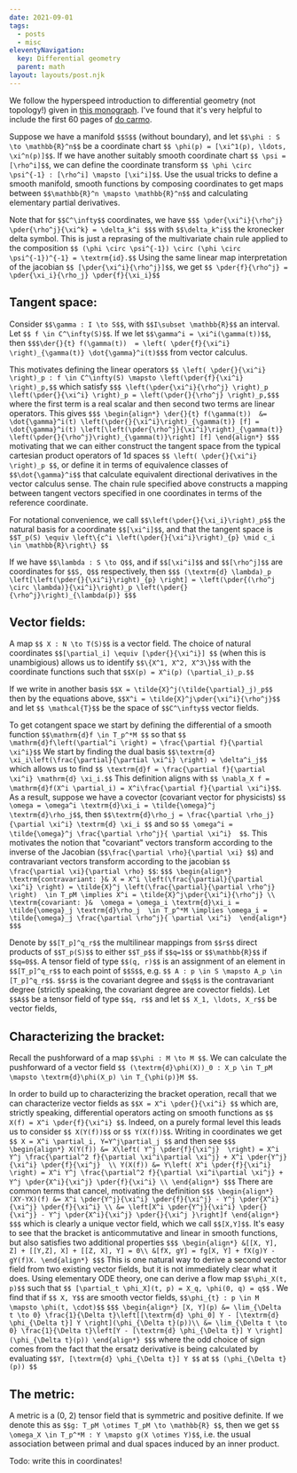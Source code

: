 ```yaml
---
date: 2021-09-01
tags:
  - posts
  - misc
eleventyNavigation:
  key: Differential geometry
  parent: math
layout: layouts/post.njk
---
```


We follow the hyperspeed introduction to differential geometry (not topology!) given in [this monograph](https://bookstore.ams.org/mmono-191).
I've found that it's very helpful to include the first 60 pages of [do carmo](https://medusa.teodesian.net/docs/mathematics/Riemannian%20Geometry%20-%20M.%20doCarmo%20(1993)%20WW.pdf).

Suppose we have a manifold `$$S$$` (without boundary), and let `$$\phi : S \to \mathbb{R}^n$$` be 
a coordinate chart `$$ \phi(p) = [\xi^1(p), \ldots, \xi^n(p)]$$`. 
If we have another suitably smooth coordinate chart `$$ \psi = [\rho^i]$$`,
we can define the coordinate transform `$$ \phi \circ \psi^{-1} : [\rho^i] \mapsto [\xi^i]$$`.
Use the usual tricks to define a smooth manifold, smooth functions by composing coordinates to get
maps between `$$\mathbb{R}^n \mapsto \mathbb{R}^n$$` and calculating elementary partial derivatives.

Note that for `$$C^\infty$$` coordinates, we have 
`$$$ \pder{\xi^i}{\rho^j} \pder{\rho^j}{\xi^k} = \delta_k^i $$$` 
with `$$\delta_k^i$$` the kronecker delta symbol.
This is just a reprasing of the multivariate chain rule applied to the 
composition `$$ (\phi \circ \psi^{-1}) \circ (\phi \circ \psi^{-1})^{-1} = \textrm{id}.$$`
Using the same linear map interpretation of the jacobian `$$ [\pder{\xi^i}{\rho^j}]$$`,
we get `$$ \pder{f}{\rho^j} = \pder{\xi_i}{\rho_j} \pder{f}{\xi_i}$$`


## Tangent space:
Consider `$$\gamma : I \to S$$`, with `$$I\subset \mathbb{R}$$` an interval. Let `$$ f \in C^\infty(S)$$`.
If we let `$$\gamma^i = \xi^i(\gamma(t))$$`, then `$$$\der{}{t} f(\gamma(t))  = \left( \pder{f}{\xi^i} \right)_{\gamma(t)} \dot{\gamma}^i(t)$$$`
from vector calculus.

This motivates defining the linear operators 
`$$ \left( \pder{}{\xi^i} \right)_p : f \in C^\infty(S) \mapsto \left(\pder{f}{\xi^i} \right)_p,$$`
which satisfy
`$$$ \left(\pder{\xi^i}{\rho^j} \right)_p  \left(\pder{}{\xi^i} \right)_p = \left(\pder{}{\rho^j} \right)_p,$$$`
where the first term is a real scalar and then second two terms are linear operators. This gives
`$$$
\begin{align*}
\der{}{t} f(\gamma(t))  &= \dot{\gamma}^i(t) \left(\pder{}{\xi^i}\right)_{\gamma(t)} [f] = \dot{\gamma}^i(t) \left[\left(\pder{\rho^j}{\xi^i}\right)_{\gamma(t)} \left(\pder{}{\rho^j}\right)_{\gamma(t)}\right] [f]
\end{align*}
$$$`
motivating that we can either construct the tangent space from the typical cartesian product operators of 1d spaces
`$$ \left( \pder{}{\xi^i} \right)_p $$`,
or define it in terms of equivalence classes of `$$\dot{\gamma}^i$$` that calculate equivalent directional derivatives
in the vector calculus sense. The chain rule specified above constructs a mapping between tangent vectors
specified in one coordinates in terms of the reference coordinate.

For notational convenience, we call `$$\left(\pder{}{\xi_i}\right)_p$$` the natural basis for 
a coordinate `$$[\xi^i]$$`, and that the tangent space is `$$T_p(S) \equiv \left\{c^i \left(\pder{}{\xi^i}\right)_{p} \mid c_i \in \mathbb{R}\right\} $$`

If we have `$$\lambda : S \to Q$$`, and if `$$[\xi^i]$$` and `$$[\rho^j]$$` are coordinates for `$$S, Q$$` respectively, then
`$$$
(\textrm{d} \lambda)_p \left[\left(\pder{}{\xi^i}\right)_{p} \right] = \left(\pder{(\rho^j \circ \lambda)}{\xi^i}\right)_p \left(\pder{}{\rho^j}\right)_{\lambda(p)}
$$$`

## Vector fields:
A map `$$ X : N \to T(S)$$` is a vector field. The choice of natural coordinates `$$[\partial_i] \equiv [\pder{}{\xi^i}] $$` (when this is unambigious)
allows us to identify `$$\{X^1, X^2, X^3\}$$` with the coordinate functions such that `$$X(p) = X^i(p) (\partial_i)_p.$$`

If we write in another basis `$$X = \tilde{X}^j(\tilde{\partial}_j)_p$$` then by the equations above,
`$$X^i = \tilde{X}^j\pder{\xi^i}{\rho^j}$$` and let `$$ \mathcal{T}$$` be the space of `$$C^\infty$$` vector fields. 

To get cotangent space we start by defining the differential of a smooth function
`$$\mathrm{d}f \in T_p^*M $$` so that `$$ \mathrm{d}f\left(\partial^i \right) = \frac{\partial f}{\partial \xi^i}$$` We start by finding the dual basis
`$$\textrm{d} \xi_i\left(\frac{\partial}{\partial \xi^i} \right) = \delta^i_j$$` 
which allows us to find `$$ \textrm{d}f = \frac{\partial f}{\partial \xi^i} \mathrm{d} \xi_i.$$` This definition aligns with
`$$ \nabla_X f = \mathrm{d}f(X^i \partial_i) = X^i\frac{\partial f}{\partial \xi^i}$$`.
As a result, suppose we have a covector (covariant vector for physicists) `$$ \omega = \omega^i \textrm{d}\xi_i = \tilde{\omega}^j \textrm{d}\rho_j$$`,
then `$$\textrm{d}\rho_j = \frac{\partial \rho_j}{\partial \xi^i} \textrm{d} \xi_i $$` and so `$$ \omega^i = \tilde{\omega}^j \frac{\partial \rho^j}{ \partial \xi^i}  $$`.
This motivates the notion that "covariant" vectors transform according to the inverse of the Jacobian (`$$\frac{\partial \rho}{\partial \xi} $$`)
and contravariant vectors transform according to the jacobian `$$  \frac{\partial \xi}{\partial \rho} $$`:
`$$$
\begin{align*}
  \textrm{contravariant: }& X = X^i \left(\frac{\partial}{\partial \xi^i} \right) = \tilde{X}^j \left(\frac{\partial}{\partial \rho^j} \right)  \in T_pM \implies X^i = \tilde{X}^j\pder{\xi^i}{\rho^j} \\
  \textrm{covariant: }&  \omega = \omega_i \textrm{d}\xi_i = \tilde{\omega}_j \textrm{d}\rho_j  \in T_p^*M \implies \omega_i = \tilde{\omega}_j \frac{\partial \rho^j}{ \partial \xi^i} 
\end{align*}
$$$`

Denote by `$$[T_p]^q_r$$` the multilinear mappings from `$$r$$` direct products of `$$T_p(S)$$` 
to either `$$T_p$$` if `$$q=1$$` or `$$\mathbb{R}$$` if `$$q=0$$`. A tensor field of type `$$(q, r)$$`
is an assignment of an element in `$$[T_p]^q_r$$` to each point of `$$S$$`, e.g. `$$ A : p \in S \mapsto A_p \in [T_p]^q_r$$`.
`$$r$$` is the covariant degree and `$$q$$` is the contravariant degree (strictly speaking, the covariant degree are covector fields).
Let `$$A$$` be a tensor field of type `$$q, r$$` and let `$$ X_1, \ldots, X_r$$` be vector fields,




## Characterizing the bracket:
Recall the pushforward of a map `$$\phi : M \to M $$`. We can calculate the pushforward of a vector field 
`$$ (\textrm{d}\phi(X))_0 : X_p \in T_pM \mapsto \textrm{d}\phi(X_p) \in T_{\phi(p)}M $$`.

In order to build up to characterizing the bracket operation, recall that we can 
characterize vector fields as `$$X = X^i \pder{}{\xi^i} $$` which 
are, strictly speaking, differential operators acting on smooth functions as `$$ X(f) = X^i \pder{f}{\xi^i} $$`.
Indeed, on a purely formal level this leads us to consider `$$ X(Y(f))$$` or `$$ Y(X(f))$$`. 
Writing in coordinates we get `$$ X = X^i \partial_i, Y=Y^j\partial_j $$` and then see
`$$$ 
\begin{align*}
  X(Y(f)) &= X\left( Y^j \pder{f}{\xi^j}  \right) = X^i Y^j \frac{\partial^2 f}{\partial \xi^i\partial \xi^j} + X^i \pder{Y^j}{\xi^i} \pder{f}{\xi^j}  \\
  Y(X(f)) &= Y\left( X^i \pder{f}{\xi^i}  \right) = X^i Y^j \frac{\partial^2 f}{\partial \xi^i\partial \xi^j} + Y^j \pder{X^i}{\xi^j} \pder{f}{\xi^i} \\
\end{align*}
$$$`
There are common terms that cancel, motivating the definition 
`$$$
\begin{align*}
   (XY-YX)(f) &= X^i \pder{Y^j}{\xi^i} \pder{f}{\xi^j} - Y^j \pder{X^i}{\xi^j} \pder{f}{\xi^i} \\
   &= \left[X^i \pder{Y^j}{\xi^i} \pder{}{\xi^j} - Y^j \pder{X^i}{\xi^j} \pder{}{\xi^j }\right]f
\end{align*}
$$$`
which is clearly a unique vector field, which we call `$$[X,Y]$$`. 
It's easy to see that the bracket is anticommutative and linear in smooth functions, but also satisfies two additional properties
`$$$
\begin{align*}
  &[[X, Y], Z] + [[Y,Z], X] + [[Z, X], Y] = 0\\
  &[fX, gY] = fg[X, Y] + fX(g)Y - gY(f)X.
\end{align*}
$$$`
This is one natural way to derive a second vector field from two existing vector fields, but
it is not immediately clear what it does. Using elementary ODE theory, one can
derive a flow map `$$\phi_X(t, p)$$` such that `$$ [\partial_t \phi_X](t, p) = X_q, \phi(0, q) = q$$` .
We find that if `$$ X, Y$$` are smooth vector fields, `$$\phi_{t} : p \in M \mapsto \phi(t, \cdot)$$`
`$$$
\begin{align*}
  [X, Y](p) &= \lim_{\Delta t \to 0} \frac{1}{\Delta t}\left[[\textrm{d} \phi_0] Y - [\textrm{d} \phi_{\Delta t}] Y \right](\phi_{\Delta t}(p))\\
  &= \lim_{\Delta t \to 0} \frac{1}{\Delta t}\left[Y - [\textrm{d} \phi_{\Delta t}] Y \right](\phi_{\Delta t}(p))
\end{align*}
$$$`
where the odd choice of sign comes from the fact that the ersatz derivative is being
calculated by evaluating `$$Y, [\textrm{d} \phi_{\Delta t}] Y $$` at `$$ (\phi_{\Delta t}(p)) $$`


## The metric:
A metric is a (0, 2) tensor field that is symmetric and positive definite. 
If we denote this as `$$g: T_pM \otimes T_pM \to \mathbb{R} $$`, then we get
`$$ \omega_X \in T_p^*M : Y \mapsto g(X \otimes Y)$$`, i.e. the 
usual association between primal and dual spaces induced by an inner product. 

Todo: write this in coordinates!